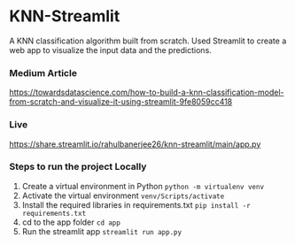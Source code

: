 # KNN-Streamlit

A KNN classification algorithm built from scratch. Used Streamlit to create a web app to visualize the input data and the predictions.

### Medium Article
https://towardsdatascience.com/how-to-build-a-knn-classification-model-from-scratch-and-visualize-it-using-streamlit-9fe8059cc418

### Live
https://share.streamlit.io/rahulbanerjee26/knn-streamlit/main/app.py

### Steps to run the project Locally
1. Create a virtual environment in Python 
```python -m virtualenv venv```
2. Activate the virtual environment 
```venv/Scripts/activate```
3. Install the required libraries in requirements.txt 
```pip install -r requirements.txt```
4. cd to the app folder 
```cd app```
5. Run the streamlit app 
```streamlit run app.py```
